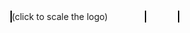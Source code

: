  <script src="sxz.js"></script>
</head>
<body>
<canvas id="canvasid" style="border:1px solid #000000;" width="480" height="480"></canvas> (click to scale the logo)
&nbsp; &nbsp; &nbsp; &nbsp; &nbsp; &nbsp; &nbsp;
<canvas id="canvasid2" style="border:1px solid #000000;" width="160" height="160"></canvas>
&nbsp; &nbsp; &nbsp; &nbsp; &nbsp; &nbsp; &nbsp;
<canvas id="canvasid3" style="border:1px solid #000000;" width="320" height="320"></canvas>
<script>
var canvas = document.getElementById('canvasid');
var ctx = canvas.getContext("2d");
ctx.rect(0, 0, canvas.width, canvas.height);
ctx.fillStyle = "blue";
ctx.fill();
var sxz = new Sxz();
sxz.Load(sxz, "sxz_with_white_background.sxz", canvas, MouseDown);
var canvas2 = document.getElementById('canvasid2');
var sxz2 = new Sxz();
sxz2.Load(sxz2, "sxz_with_white_background.sxz", canvas2, MouseDown2);
var canvas3 = document.getElementById('canvasid3');
var sxz3 = new Sxz();
sxz3.Load(sxz3, "sxz_with_white_background.sxz", canvas3, MouseDown3);
function MouseDown(event) {
//alert('mouse down');
ctx.rect(0, 0, canvas.width, canvas.height);
ctx.fillStyle = "blue";
ctx.fill();
sxz.Scale(sxz.Container.Frames[0], 320, 320);
sxz.Scale(sxz.Container.Frames[1], 480, 480);
}
function MouseDown2(event) {
//alert('mouse down');
canvas2.width = canvas2.width;
sxz2.Scale(sxz2.Container.Frames[1], 160, 160);
}
function MouseDown3(event) {
//alert('mouse down');
for (var i = 0; i < sxz3.Container.Frames.length; i++) {
var frame = sxz3.Container.Frames[i];
for (var j = 0; j < frame.Chunks.length; j++) {
var chunk = frame.Chunks[j];
if (chunk.IsPalette() == true || chunk.IsBackground() == true) {
continue;
}
chunk.Origin.X = chunk.Origin.X - 10;
if (chunk.Origin.X < 0) {
chunk.Origin.X = 0;
}
chunk.Origin.Y = chunk.Origin.Y - 10;
if (chunk.Origin.Y < 0) {
chunk.Origin.Y = 0;
}
}
}
sxz3.Render();
}
</script>
